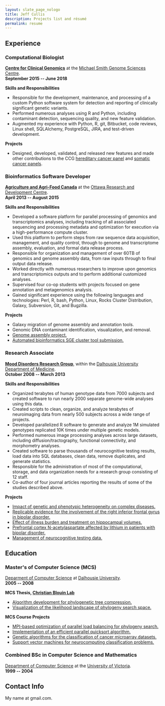 ```yaml
---
layout: slate_page_nologo
title: Jeff Cullis
description: Projects list and résumé
permalink: resume
---
```


## Experience ##

### Computational Biologist ###
**[Centre for Clinical Genomics](http://ccgenomics.ca)** at the
[Michael Smith Genome Sciences Centre](http://bcgsc.ca).<br>
**September 2015 -- June 2018**<br>

**Skills and Responsibilities**

* Responsible for the development, maintenance, and processing of a custom Python software system for detection and reporting of clinically significant genetic variants.
* Performed numerous analyses using R and Python, including contaminant detection, sequencing quality, and new feature validation.
* Augmented my experience with Python, R, git, Bitbucket, code reviews, Linux shell, SQLAlchemy, PostgreSQL, JIRA, and test-driven development.

**Projects**

* Designed, developed, validated, and released new features and made other contributions to the CCG [hereditary cancer panel](http://ccgenomics.ca/hcp-panel.html) and [somatic cancer panels](http://ccgenomics.ca/oncopanel-and-myeloid-panel.html).

### Bioinformatics Software Developer ###
**[Agriculture and Agri-Food Canada](http://www.agr.gc.ca/eng)** at the [Ottawa Research and Development Centre](http://www.agr.gc.ca/eng/science-and-innovation/research-centres-and-collections/ontario/ottawa-research-and-development-centre/ottawa-research-and-development-centre/?id=1180546650582).<br>
**April 2013 -- August 2015**<br>

**Skills and Responsibilities**

* Developed a software platform for parallel processing of genomics and transcriptomics analyses, including tracking of all associated sequencing and processing metadata and optimization for execution via a high-performance compute cluster.
* Used this platform to perform steps from raw sequence data acquisition, management, and quality control, through to genome and transcriptome assembly, evaluation, and formal data release process.
* Responsible for organization and management of over 60TB of genomics and genome assembly data, from raw inputs through to final output data release.
* Worked directly with numerous researchers to improve upon genomics and transcriptomics outputs and to perform additional customized analyses.
* Supervised four co-op students with projects focused on gene annotation and metagenomics analysis.
* Gained significant experience using the following languages and technologies: Perl, R, bash, Python, Linux, Rocks Cluster Distribution, Galaxy, Subversion, Git, and Bugzilla.

**Projects**

* Galaxy migration of genome assembly and annotation tools.
* Genomic DNA contaminant identification, visualization, and removal.
* [Genome assembly project.](/work_projects/genome_assembly_project.html)
* [Automated bioinformatics SGE cluster tool submission.](/work_projects/qsub_omics.html)

### Research Associate ###
**[Mood Disorders Research Group](https://medicine.dal.ca/departments/department-sites/psychiatry/research/mood-disorders.html)**, within the [Dalhousie University Department of Medicine](http://medicine.dal.ca).<br>
**October 2008 -- March 2013**<br>

**Skills and Responsibilities**
* Organized terabytes of human genotype data from 7000 subjects and created software to run nearly 2000 separate genome-wide analyses using this data.
* Created scripts to clean, organize, and analyze terabytes of neuroimaging data from nearly 500 subjects across a wide range of projects. 
* Developed parallelized R software to generate and analyze 1M simulated genotypes replicated 10K times under multiple genetic models.
* Performed numerous image processing analyses across large datasets, including diffusion/tractography, functional connectivity, and morphometry analyses.
* Created software to parse thousands of neurocognitive testing results, load data into SQL databases, clean data, remove duplicates, and generate statistics.
* Responsible for the administration of most of the computational, storage, and data organization needs for a research group consisting of 12 staff.
* Co-author of four journal articles reporting the results of some of the studies described above.

**Projects**

* [Impact of genetic and phenotypic heterogeneity on complex diseases.](/work_projects/heterogeneity_gwas_project.html)
* [Replicable evidence for the involvement of the right inferior frontal gyrus in bipolar disorder.](/work_projects/rifg_project.html)
* [Effect of illness burden and treatment on hippocampal volumes.](/work_projects/hippocampus_project.md)
* [Prefrontal cortex N-acetylaspartate affected by lithium in patients with bipolar disorder.](/work_projects/prefrontal_project.html)
* [Management of neurocognitive testing data.](/work_projects/nct_data_project.html)

## Education ##

### Master's of Computer Science (MCS)
[Deparment of Computer Science](http://cs.dal.ca) at [Dalhousie University](http://www.dal.ca).<br>
**2005 -- 2008**<br>

**MCS Thesis, [Christian Blouin Lab](https://web.cs.dal.ca/~cblouin/labblouin/)**
* [Algorithm development for phylogenetic tree compression.](/work_projects/phylogeny_compression_project.html)
* [Visualization of the likelihood landscape of phylogeny search space.](/work_projects/phylogeny_visualization_project.html)

**MCS Course Projects**
* [MPI-based optimization of parallel load balancing for phylogeny search.](/work_projects/phylogeny_load_project.html)
* [Implementation of an efficient parallel quicksort algorithm.](/work_projects/parallel_quicksort_project.html)
* [Genetic algorithms for the classification of cancer microarray datasets.](/work_projects/ga_microarray_project.html)
* [Support vector machines for neurocomputing classification problems.](/work_projects/svm_neuro_project.html)

### Combined BSc in Computer Science and Mathematics
[Department of Computer Science](https://web.uvic.ca/calendar2018-09/undergrad/engineering/csc.html#1018880) at the [University of Victoria](https://www.uvic.ca/).<br>
**1999 -- 2004**<br>

## Contact Info ##

My name at gmail.com.